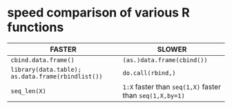 # speed comparison of various R functions


| FASTER               | SLOWER                     |
|----------------------|----------------------------|
| `cbind.data.frame()` | `(as.)data.frame(cbind())` |
| `library(data.table); as.data.frame(rbindlist())` | `do.call(rbind,)` |
| `seq_len(X)`         | `1:X` faster than `seq(1,X)` faster than `seq(1,X,by=1)` |
